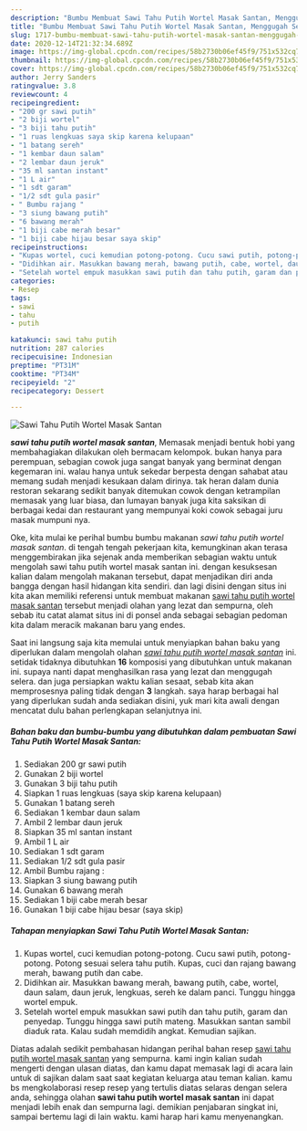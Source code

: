 ```yaml
---
description: "Bumbu Membuat Sawi Tahu Putih Wortel Masak Santan, Menggugah Selera"
title: "Bumbu Membuat Sawi Tahu Putih Wortel Masak Santan, Menggugah Selera"
slug: 1717-bumbu-membuat-sawi-tahu-putih-wortel-masak-santan-menggugah-selera
date: 2020-12-14T21:32:34.689Z
image: https://img-global.cpcdn.com/recipes/58b2730b06ef45f9/751x532cq70/sawi-tahu-putih-wortel-masak-santan-foto-resep-utama.jpg
thumbnail: https://img-global.cpcdn.com/recipes/58b2730b06ef45f9/751x532cq70/sawi-tahu-putih-wortel-masak-santan-foto-resep-utama.jpg
cover: https://img-global.cpcdn.com/recipes/58b2730b06ef45f9/751x532cq70/sawi-tahu-putih-wortel-masak-santan-foto-resep-utama.jpg
author: Jerry Sanders
ratingvalue: 3.8
reviewcount: 4
recipeingredient:
- "200 gr sawi putih"
- "2 biji wortel"
- "3 biji tahu putih"
- "1 ruas lengkuas saya skip karena kelupaan"
- "1 batang sereh"
- "1 kembar daun salam"
- "2 lembar daun jeruk"
- "35 ml santan instant"
- "1 L air"
- "1 sdt garam"
- "1/2 sdt gula pasir"
- " Bumbu rajang "
- "3 siung bawang putih"
- "6 bawang merah"
- "1 biji cabe merah besar"
- "1 biji cabe hijau besar saya skip"
recipeinstructions:
- "Kupas wortel, cuci kemudian potong-potong. Cucu sawi putih, potong-potong. Potong sesuai selera tahu putih. Kupas, cuci dan rajang bawang merah, bawang putih dan cabe."
- "Didihkan air. Masukkan bawang merah, bawang putih, cabe, wortel, daun salam, daun jeruk, lengkuas, sereh ke dalam panci. Tunggu hingga wortel empuk."
- "Setelah wortel empuk masukkan sawi putih dan tahu putih, garam dan penyedap. Tunggu hingga sawi putih mateng. Masukkan santan sambil diaduk rata. Kalau sudah memdidih angkat. Kemudian sajikan."
categories:
- Resep
tags:
- sawi
- tahu
- putih

katakunci: sawi tahu putih 
nutrition: 287 calories
recipecuisine: Indonesian
preptime: "PT31M"
cooktime: "PT34M"
recipeyield: "2"
recipecategory: Dessert

---
```



![Sawi Tahu Putih Wortel Masak Santan](https://img-global.cpcdn.com/recipes/58b2730b06ef45f9/751x532cq70/sawi-tahu-putih-wortel-masak-santan-foto-resep-utama.jpg)

<b><i>sawi tahu putih wortel masak santan</i></b>, Memasak menjadi bentuk hobi yang membahagiakan dilakukan oleh bermacam kelompok. bukan hanya para perempuan, sebagian cowok juga sangat banyak yang berminat dengan kegemaran ini. walau hanya untuk sekedar berpesta dengan sahabat atau memang sudah menjadi kesukaan dalam dirinya. tak heran dalam dunia restoran sekarang sedikit banyak ditemukan cowok dengan ketrampilan memasak yang luar biasa, dan lumayan banyak juga kita saksikan di berbagai kedai dan restaurant yang mempunyai koki cowok sebagai juru masak mumpuni nya.



Oke, kita mulai ke perihal bumbu bumbu makanan <i>sawi tahu putih wortel masak santan</i>. di tengah tengah pekerjaan kita, kemungkinan akan terasa menggembirakan jika sejenak anda memberikan sebagian waktu untuk mengolah sawi tahu putih wortel masak santan ini. dengan kesuksesan kalian dalam mengolah makanan tersebut, dapat menjadikan diri anda bangga dengan hasil hidangan kita sendiri. dan lagi disini dengan situs ini kita akan memiliki referensi untuk membuat makanan <u>sawi tahu putih wortel masak santan</u> tersebut menjadi olahan yang lezat dan sempurna, oleh sebab itu catat alamat situs ini di ponsel anda sebagai sebagian pedoman kita dalam meracik makanan baru yang endes.


Saat ini langsung saja kita memulai untuk menyiapkan bahan baku yang diperlukan dalam mengolah olahan <u><i>sawi tahu putih wortel masak santan</i></u> ini. setidak tidaknya dibutuhkan <b>16</b> komposisi yang dibutuhkan untuk makanan ini. supaya nanti dapat menghasilkan rasa yang lezat dan menggugah selera. dan juga persiapkan waktu kalian sesaat, sebab kita akan memprosesnya paling tidak dengan <b>3</b> langkah. saya harap berbagai hal yang diperlukan sudah anda sediakan disini, yuk mari kita awali dengan mencatat dulu bahan perlengkapan selanjutnya ini.

<!--inarticleads1-->

##### Bahan baku dan bumbu-bumbu yang dibutuhkan dalam pembuatan Sawi Tahu Putih Wortel Masak Santan:

1. Sediakan 200 gr sawi putih
1. Gunakan 2 biji wortel
1. Gunakan 3 biji tahu putih
1. Siapkan 1 ruas lengkuas (saya skip karena kelupaan)
1. Gunakan 1 batang sereh
1. Sediakan 1 kembar daun salam
1. Ambil 2 lembar daun jeruk
1. Siapkan 35 ml santan instant
1. Ambil 1 L air
1. Sediakan 1 sdt garam
1. Sediakan 1/2 sdt gula pasir
1. Ambil  Bumbu rajang :
1. Siapkan 3 siung bawang putih
1. Gunakan 6 bawang merah
1. Sediakan 1 biji cabe merah besar
1. Gunakan 1 biji cabe hijau besar (saya skip)




<!--inarticleads2-->

##### Tahapan menyiapkan Sawi Tahu Putih Wortel Masak Santan:

1. Kupas wortel, cuci kemudian potong-potong. Cucu sawi putih, potong-potong. Potong sesuai selera tahu putih. Kupas, cuci dan rajang bawang merah, bawang putih dan cabe.
1. Didihkan air. Masukkan bawang merah, bawang putih, cabe, wortel, daun salam, daun jeruk, lengkuas, sereh ke dalam panci. Tunggu hingga wortel empuk.
1. Setelah wortel empuk masukkan sawi putih dan tahu putih, garam dan penyedap. Tunggu hingga sawi putih mateng. Masukkan santan sambil diaduk rata. Kalau sudah memdidih angkat. Kemudian sajikan.




Diatas adalah sedikit pembahasan hidangan perihal bahan resep <u>sawi tahu putih wortel masak santan</u> yang sempurna. kami ingin kalian sudah mengerti dengan ulasan diatas, dan kamu dapat memasak lagi di acara lain untuk di sajikan dalam saat saat kegiatan keluarga atau teman kalian. kamu bs mengkolaborasi resep resep yang tertulis diatas selaras dengan selera anda, sehingga olahan <b>sawi tahu putih wortel masak santan</b> ini dapat menjadi lebih enak dan sempurna lagi. demikian penjabaran singkat ini, sampai bertemu lagi di lain waktu. kami harap hari kamu menyenangkan.
